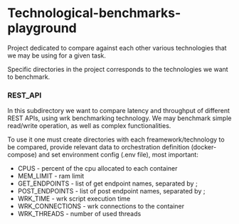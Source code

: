 # Technological-benchmarks-playground
Project dedicated to compare against each other various technologies that we may be using for a given task.

Specific directories in the project corresponds to the technologies we want to benchmark. 

### REST_API
In this subdirectory we want to compare latency and throughput of different REST APIs,
using wrk benchmarking technology. We may benchmark simple read/write operation, as well
as complex functionalities.

To use it one must create directories with each freamework/technology to be compared,
provide relevant data to orchestration definition (docker-compose) and set environment
config (.env file), most important:
- CPUS - percent of the cpu allocated to each container
- MEM_LIMIT - ram limit
- GET_ENDPOINTS - list of get endpoint names, separated by ;
- POST_ENDPOINTS - list of post endpoint names, separated by ;
- WRK_TIME - wrk script execution time
- WRK_CONNECTIONS - wrk connections to the container
- WRK_THREADS - number of used threads